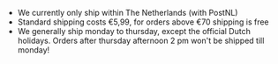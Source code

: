- We currently only ship within The Netherlands (with PostNL)
- Standard shipping costs €5,99, for orders above €70 shipping is free
- We generally ship monday to thursday, except the official Dutch holidays. Orders after thursday afternoon 2 pm won't be shipped till monday!
